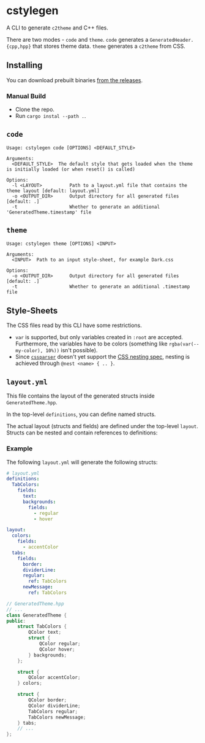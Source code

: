 # cstylegen

A CLI to generate `c2theme` and C++ files.

There are two modes - `code` and `theme`. `code` generates a `GeneratedHeader.{cpp,hpp}` that stores theme data.
`theme` generates a `c2theme` from CSS.

## Installing

You can download prebuilt binaries [from the releases](https://github.com/Nerixyz/cstylegen/releases).

### Manual Build

- Clone the repo.
- Run `cargo instal --path .`.

## `code`

```text
Usage: cstylegen code [OPTIONS] <DEFAULT_STYLE>

Arguments:
  <DEFAULT_STYLE>  The default style that gets loaded when the theme is initially loaded (or when reset() is called)

Options:
  -l <LAYOUT>          Path to a layout.yml file that contains the theme layout [default: layout.yml]
  -o <OUTPUT_DIR>      Output directory for all generated files [default: .]
  -t                   Whether to generate an additional 'GeneratedTheme.timestamp' file
```

## `theme`

```text
Usage: cstylegen theme [OPTIONS] <INPUT>

Arguments:
  <INPUT>  Path to an input style-sheet, for example Dark.css

Options:
  -o <OUTPUT_DIR>      Output directory for all generated files [default: .]
  -t                   Whether to generate an additional .timestamp file
```

## Style-Sheets

The CSS files read by this CLI have some restrictions.

- `var` is supported, but only variables created in `:root` are accepted. Furthermore, the variables have to be colors (something like `rgba(var(--my-color), 10%))` isn't possible).
- Since [`cssparser`](https://github.com/servo/rust-cssparser) doesn't yet support the [CSS nesting spec](https://www.w3.org/TR/css-nesting-1/), nesting is achieved through `@nest <name> { .. }`.

## `layout.yml`

This file contains the layout of the generated structs inside `GeneratedTheme.hpp`.

In the top-level `definitions`, you can define named structs.

The actual layout (structs and fields) are defined under the top-level `layout`. Structs can be nested and contain references to definitions:

### Example

The following `layout.yml` will generate the following structs:

```yaml
# layout.yml
definitions:
  TabColors:
    fields:
      text:
      backgrounds:
        fields:
          - regular
          - hover

layout:
  colors:
    fields:
      - accentColor
  tabs:
    fields:
      border:
      dividerLine:
      regular:
        ref: TabColors
      newMessage:
        ref: TabColors
```

```cpp
// GeneratedTheme.hpp
// ...
class GeneratedTheme {
public:
    struct TabColors {
        QColor text;
        struct {
            QColor regular;
            QColor hover;
        } backgrounds;
    };

    struct {
        QColor accentColor;
    } colors;

    struct {
        QColor border;
        QColor dividerLine;
        TabColors regular;
        TabColors newMessage;
    } tabs;
    // ...
};
```
